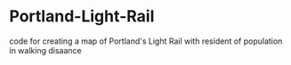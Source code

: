 # Portland-Light-Rail
code for creating a map of Portland's Light Rail with resident of population in walking disaance
